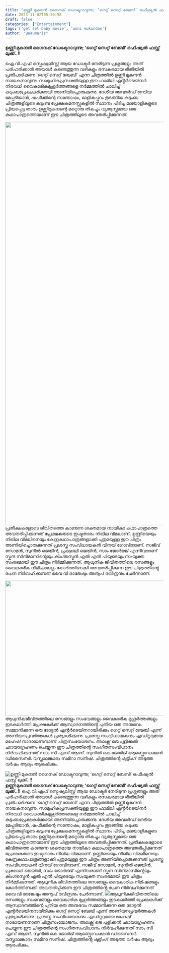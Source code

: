 ```yaml
---
title: "ഉണ്ണി മുകുന്ദൻ ഗൈനക് ഡോക്ടറാവുന്നു; ‘ഗെറ്റ് സെറ്റ് ബേബി’ ഒഫീഷ്യൽ ഫസ്റ്റ് ലുക്ക്..!!"
date: 2023-11-02T05:30:58
draft: false
categories: ["Entertainment"]
tags: ['get set baby movie', 'unni mukundan']
author: "Beaumaris"
---
```


<strong>ഉണ്ണി മുകുന്ദൻ ഗൈനക് ഡോക്ടറാവുന്നു; ‘ഗെറ്റ് സെറ്റ് ബേബി’ ഒഫീഷ്യൽ ഫസ്റ്റ് ലുക്ക്..!!</strong>

ഐ.വി.എഫ് സ്പെഷ്യലിസ്റ്റ് ആയ ഡോക്ടർ നേരിടുന്ന പ്രശ്നങ്ങളും അത് പരിഹരിക്കാൻ അയാൾ കണ്ടെത്തുന്ന വഴികളും രസകരമായ രീതിയിൽ പ്രതിപാദിക്കുന്ന ‘ഗെറ്റ് സെറ്റ് ബേബി’ എന്ന ചിത്രത്തിൽ ഉണ്ണി മുകുന്ദൻ നായകനാവുന്നു. സാമൂഹികപ്രസക്തിയുള്ള ഈ ഫാമിലി എൻ്റർടെയിനർ നിരവധി വൈകാരികമുഹൂർത്തങ്ങളെ നർമ്മത്തിൽ ചാലിച്ച് കുടുംബപ്രേക്ഷകർക്കായി അണിയിച്ചൊരുക്കുന്നു.
ദേശീയ അവാർഡ് നേടിയ മേപ്പടിയാൻ, ഷഫീക്കിന്റെ സന്തോഷം, മാളികപ്പുറം തുടങ്ങിയ കുടുംബ ചിത്രങ്ങളിലൂടെ കുടുംബ പ്രേക്ഷകമനസ്സുകളിൽ സ്ഥാനം പിടിച്ച മലയാളികളുടെ പ്രിയപ്പെട്ട താരം ഉണ്ണിമുകുന്ദന്റെ മറ്റൊരു തികച്ചും വ്യത്യസ്തമായ ഒരു കഥാപാത്രത്തെയാണ് ഈ ചിത്രത്തിലൂടെ അവതരിപ്പിക്കുന്നത്.

<img class="size-full wp-image-427870 aligncenter" src="https://cdn.boolokam.com/articles/2023/11/ddqqqd.jpg" alt="" width="1024" height="1280" />പ്രതീക്ഷകളോടെ ജീവിതത്തെ കാണുന്ന ശക്തമായ നായികാ കഥാപാത്രത്തെ അവതരിപ്പിക്കുന്നത് പ്രേക്ഷകരുടെ ഇഷ്ടതാരം നിഖില വിമലാണ്. ഉണ്ണിയെയും നിഖില വിമലിനെയും കേന്ദ്രകഥാപാത്രങ്ങളാക്കി പുതുമയുള്ള ഈ ചിത്രം അണിയിച്ചൊരുക്കുന്നത് പ്രശസ്ത സംവിധായകൻ വിനയ് ഗോവിന്ദാണ്.
സജീവ് സോമൻ, സുനിൽ ജെയിൻ, പ്രക്ഷാലി ജെയിൻ, സാം ജോർജ്ജ് എന്നിവരാണ് സ്കന്ദ സിനിമാസിൻ്റെയും കിംഗ്സ്മെൻ എൽ എൽ പിയുടെയും സംയുക്ത സംരഭമായി ഈ ചിത്രം നിർമ്മിക്കുന്നത്. ആധുനിക ജീവിതത്തിലെ രസങ്ങളും വൈകാരിക നിമിഷങ്ങളും കോർത്തിണക്കി അവതരിപ്പിക്കുന്ന ഈ ചിത്രത്തിൻ്റെ രചന നിർവഹിക്കുന്നത് വൈ വി രാജേഷും അനൂപ് രവീന്ദ്രനും ചേർന്നാണ്.

<img class="size-full wp-image-427871 aligncenter" src="https://cdn.boolokam.com/articles/2023/11/dddqqdd.jpg" alt="" width="715" height="429" />ആധുനികജീവിതത്തിലെ രസങ്ങളും സംഭവങ്ങളും വൈകാരിക മുഹൂർത്തങ്ങളും ഇടകലർത്തി പ്രേക്ഷകർക്ക് ആസ്വാദനത്തിൻ്റെ പുതിയ ഒരു അനുഭവം സമ്മാനിക്കുന്ന ഒരു ടോട്ടൽ എൻ്റർടെയിനറായിരിക്കും ഗെറ്റ് സെറ്റ് ബേബി എന്ന് അണിയറപ്രവർത്തകൾ പ്രത്യാശിക്കുന്നു.
പ്രശസ്ത സംവിധായകനും എഡിറ്ററുമായ മഹേഷ് നാരായണനാണ് ചിത്രസംയോജനം. അലക്സ് ജെ പുളിക്കൽ ഛായാഗ്രഹണം ചെയ്യുന്ന ഈ ചിത്രത്തിൻ്റെ സംഗീതസംവിധാനം നിർവഹിക്കുന്നത് സാം സി എസ് ആണ്. സുനിൽ കെ ജോർജ് ആണ്പ്രൊഡക്ഷൻ ഡിസൈനർ. വസ്ത്രാലങ്കാരം സമീറാ സനീഷ്. ചിത്രത്തിൻ്റെ ഷൂട്ടിംഗ് അടുത്ത വർഷം ആദ്യം ആരംഭിക്കും.


![ഉണ്ണി മുകുന്ദൻ ഗൈനക് ഡോക്ടറാവുന്നു; ‘ഗെറ്റ് സെറ്റ് ബേബി’ ഒഫീഷ്യൽ ഫസ്റ്റ് ലുക്ക്..!!](https://cdn.boolokam.com/articles/2023/11/ddqqqd.jpg)**ഉണ്ണി മുകുന്ദൻ ഗൈനക് ഡോക്ടറാവുന്നു; ‘ഗെറ്റ് സെറ്റ് ബേബി’ ഒഫീഷ്യൽ ഫസ്റ്റ് ലുക്ക്..!!** ഐ.വി.എഫ് സ്പെഷ്യലിസ്റ്റ് ആയ ഡോക്ടർ നേരിടുന്ന പ്രശ്നങ്ങളും അത് പരിഹരിക്കാൻ അയാൾ കണ്ടെത്തുന്ന വഴികളും രസകരമായ രീതിയിൽ പ്രതിപാദിക്കുന്ന ‘ഗെറ്റ് സെറ്റ് ബേബി’ എന്ന ചിത്രത്തിൽ ഉണ്ണി മുകുന്ദൻ നായകനാവുന്നു. സാമൂഹികപ്രസക്തിയുള്ള ഈ ഫാമിലി എൻ്റർടെയിനർ നിരവധി വൈകാരികമുഹൂർത്തങ്ങളെ നർമ്മത്തിൽ ചാലിച്ച് കുടുംബപ്രേക്ഷകർക്കായി അണിയിച്ചൊരുക്കുന്നു. ദേശീയ അവാർഡ് നേടിയ മേപ്പടിയാൻ, ഷഫീക്കിന്റെ സന്തോഷം, മാളികപ്പുറം തുടങ്ങിയ കുടുംബ ചിത്രങ്ങളിലൂടെ കുടുംബ പ്രേക്ഷകമനസ്സുകളിൽ സ്ഥാനം പിടിച്ച മലയാളികളുടെ പ്രിയപ്പെട്ട താരം ഉണ്ണിമുകുന്ദന്റെ മറ്റൊരു തികച്ചും വ്യത്യസ്തമായ ഒരു കഥാപാത്രത്തെയാണ് ഈ ചിത്രത്തിലൂടെ അവതരിപ്പിക്കുന്നത്. പ്രതീക്ഷകളോടെ ജീവിതത്തെ കാണുന്ന ശക്തമായ നായികാ കഥാപാത്രത്തെ അവതരിപ്പിക്കുന്നത് പ്രേക്ഷകരുടെ ഇഷ്ടതാരം നിഖില വിമലാണ്. ഉണ്ണിയെയും നിഖില വിമലിനെയും കേന്ദ്രകഥാപാത്രങ്ങളാക്കി പുതുമയുള്ള ഈ ചിത്രം അണിയിച്ചൊരുക്കുന്നത് പ്രശസ്ത സംവിധായകൻ വിനയ് ഗോവിന്ദാണ്. സജീവ് സോമൻ, സുനിൽ ജെയിൻ, പ്രക്ഷാലി ജെയിൻ, സാം ജോർജ്ജ് എന്നിവരാണ് സ്കന്ദ സിനിമാസിൻ്റെയും കിംഗ്സ്മെൻ എൽ എൽ പിയുടെയും സംയുക്ത സംരഭമായി ഈ ചിത്രം നിർമ്മിക്കുന്നത്. ആധുനിക ജീവിതത്തിലെ രസങ്ങളും വൈകാരിക നിമിഷങ്ങളും കോർത്തിണക്കി അവതരിപ്പിക്കുന്ന ഈ ചിത്രത്തിൻ്റെ രചന നിർവഹിക്കുന്നത് വൈ വി രാജേഷും അനൂപ് രവീന്ദ്രനും ചേർന്നാണ്. ![](https://cdn.boolokam.com/articles/2023/11/dddqqdd.jpg)ആധുനികജീവിതത്തിലെ രസങ്ങളും സംഭവങ്ങളും വൈകാരിക മുഹൂർത്തങ്ങളും ഇടകലർത്തി പ്രേക്ഷകർക്ക് ആസ്വാദനത്തിൻ്റെ പുതിയ ഒരു അനുഭവം സമ്മാനിക്കുന്ന ഒരു ടോട്ടൽ എൻ്റർടെയിനറായിരിക്കും ഗെറ്റ് സെറ്റ് ബേബി എന്ന് അണിയറപ്രവർത്തകൾ പ്രത്യാശിക്കുന്നു. പ്രശസ്ത സംവിധായകനും എഡിറ്ററുമായ മഹേഷ് നാരായണനാണ് ചിത്രസംയോജനം. അലക്സ് ജെ പുളിക്കൽ ഛായാഗ്രഹണം ചെയ്യുന്ന ഈ ചിത്രത്തിൻ്റെ സംഗീതസംവിധാനം നിർവഹിക്കുന്നത് സാം സി എസ് ആണ്. സുനിൽ കെ ജോർജ് ആണ്പ്രൊഡക്ഷൻ ഡിസൈനർ. വസ്ത്രാലങ്കാരം സമീറാ സനീഷ്. ചിത്രത്തിൻ്റെ ഷൂട്ടിംഗ് അടുത്ത വർഷം ആദ്യം ആരംഭിക്കും.
